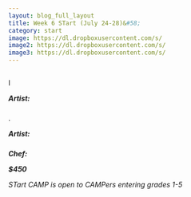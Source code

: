 ```yaml
---
layout: blog_full_layout
title: Week 6 STart (July 24-28)&#58; 
category: start
image: https://dl.dropboxusercontent.com/s/
image2: https://dl.dropboxusercontent.com/s/
image3: https://dl.dropboxusercontent.com/s/
---
```


## 

### 

I

**_Artist:_** 


### 

.

**_Artist:_** 

 
### 


**_Chef:_** 

**_$450_**

*STart CAMP is open to CAMPers entering grades 1-5*

